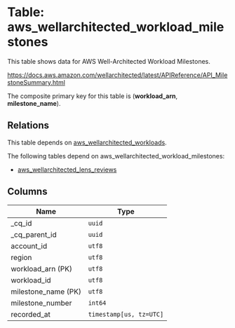 # Table: aws_wellarchitected_workload_milestones

This table shows data for AWS Well-Architected Workload Milestones.

https://docs.aws.amazon.com/wellarchitected/latest/APIReference/API_MilestoneSummary.html

The composite primary key for this table is (**workload_arn**, **milestone_name**).

## Relations

This table depends on [aws_wellarchitected_workloads](aws_wellarchitected_workloads.md).

The following tables depend on aws_wellarchitected_workload_milestones:
  - [aws_wellarchitected_lens_reviews](aws_wellarchitected_lens_reviews.md)

## Columns

| Name          | Type          |
| ------------- | ------------- |
|_cq_id|`uuid`|
|_cq_parent_id|`uuid`|
|account_id|`utf8`|
|region|`utf8`|
|workload_arn (PK)|`utf8`|
|workload_id|`utf8`|
|milestone_name (PK)|`utf8`|
|milestone_number|`int64`|
|recorded_at|`timestamp[us, tz=UTC]`|